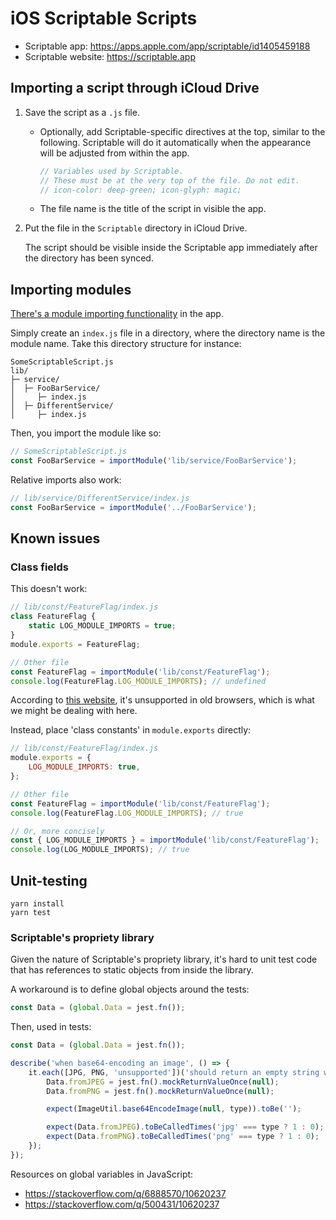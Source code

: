 # iOS Scriptable Scripts

- Scriptable app: <https://apps.apple.com/app/scriptable/id1405459188>
- Scriptable website: <https://scriptable.app>

## Importing a script through iCloud Drive

1. Save the script as a `.js` file.

   - Optionally, add Scriptable-specific directives at the top, similar to the
     following. Scriptable will do it automatically when the appearance will be
     adjusted from within the app.

     ```JavaScript
     // Variables used by Scriptable.
     // These must be at the very top of the file. Do not edit.
     // icon-color: deep-green; icon-glyph: magic;
     ```

   - The file name is the title of the script in visible the app.

1. Put the file in the `Scriptable` directory in iCloud Drive.

   The script should be visible inside the Scriptable app immediately after
   the directory has been synced.

## Importing modules

[There's a module importing functionality](https://docs.scriptable.app/module)
in the app.

Simply create an `index.js` file in a directory, where the directory name is
the module name. Take this directory structure for instance:

```text
SomeScriptableScript.js
lib/
├─ service/
│  ├─ FooBarService/
│     ├─ index.js
│  ├─ DifferentService/
│     ├─ index.js
```

Then, you import the module like so:

```javascript
// SomeScriptableScript.js
const FooBarService = importModule('lib/service/FooBarService');
```

Relative imports also work:

```javascript
// lib/service/DifferentService/index.js
const FooBarService = importModule('../FooBarService');
```

## Known issues

### Class fields

This doesn't work:

```javascript
// lib/const/FeatureFlag/index.js
class FeatureFlag {
    static LOG_MODULE_IMPORTS = true;
}
module.exports = FeatureFlag;

// Other file
const FeatureFlag = importModule('lib/const/FeatureFlag');
console.log(FeatureFlag.LOG_MODULE_IMPORTS); // undefined
```

According to [this website](https://javascript.info/class#class-fields), it's
unsupported in old browsers, which is what we might be dealing with here.

Instead, place 'class constants' in `module.exports` directly:

```javascript
// lib/const/FeatureFlag/index.js
module.exports = {
    LOG_MODULE_IMPORTS: true,
};

// Other file
const FeatureFlag = importModule('lib/const/FeatureFlag');
console.log(FeatureFlag.LOG_MODULE_IMPORTS); // true

// Or, more concisely
const { LOG_MODULE_IMPORTS } = importModule('lib/const/FeatureFlag');
console.log(LOG_MODULE_IMPORTS); // true
```

## Unit-testing

```console
yarn install
yarn test
```

### Scriptable's propriety library

Given the nature of Scriptable's propriety library, it's hard to unit test code
that has references to static objects from inside the library.

A workaround is to define global objects around the tests:

```javascript
const Data = (global.Data = jest.fn());
```

Then, used in tests:

```javascript
const Data = (global.Data = jest.fn());

describe('when base64-encoding an image', () => {
	it.each([JPG, PNG, 'unsupported'])('should return an empty string when base64 encoding fails', (type) => {
		Data.fromJPEG = jest.fn().mockReturnValueOnce(null);
		Data.fromPNG = jest.fn().mockReturnValueOnce(null);

		expect(ImageUtil.base64EncodeImage(null, type)).toBe('');

		expect(Data.fromJPEG).toBeCalledTimes('jpg' === type ? 1 : 0);
		expect(Data.fromPNG).toBeCalledTimes('png' === type ? 1 : 0);
	});
});
```

Resources on global variables in JavaScript:

- <https://stackoverflow.com/q/6888570/10620237>
- <https://stackoverflow.com/q/500431/10620237>
